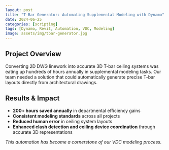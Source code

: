 ```yaml
---
layout: post
title: "T-Bar Generator: Automating Supplemental Modeling with Dynamo"
date: 2024-06-25
categories: [scripting]
tags: [Dynamo, Revit, Automation, VDC, Modeling]
image: assets/img/tbar-generator.jpg
---
```


## Project Overview

Converting 2D DWG linework into accurate 3D T-bar ceiling systems was eating up hundreds of hours annually in supplemental modeling tasks. Our team needed a solution that could automatically generate precise T-bar layouts directly from architectural drawings.

## Results & Impact

- **200+ hours saved annually** in departmental efficiency gains
- **Consistent modeling standards** across all projects
- **Reduced human error** in ceiling system layouts
- **Enhanced clash detection and ceiling device coordination** through accurate 3D representations

*This automation has become a cornerstone of our VDC modeling process.*
